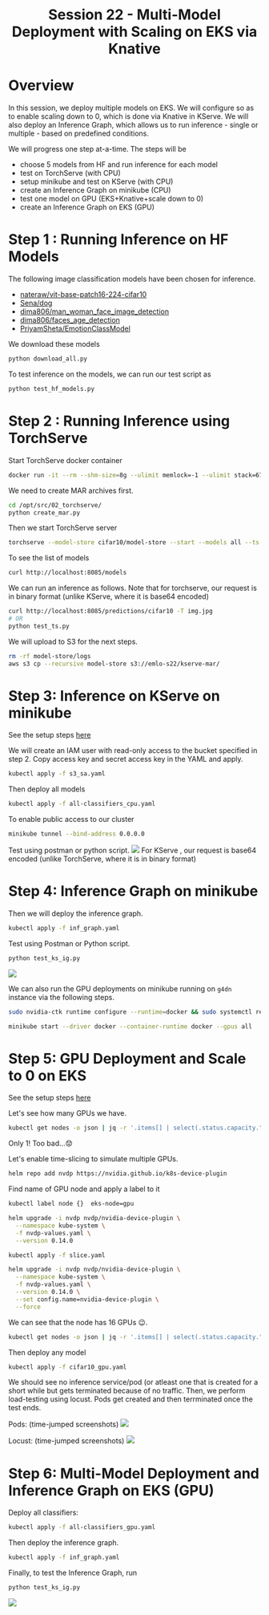<div align="center">

# Session 22 - Multi-Model Deployment with Scaling on EKS via Knative

</div>

# Overview
In this session, we deploy multiple models on EKS. We will configure so as to enable scaling down to 0, which is done via Knative in KServe. We will also deploy an Inference Graph, which allows us to run inference - single or multiple - based on predefined conditions.

We will progress one step at-a-time. The steps will be
- choose 5 models from HF and run inference for each model
- test on TorchServe (with CPU)
- setup minikube and test on KServe (with CPU)
- create an Inference Graph on minikube (CPU)
- test one model on GPU (EKS+Knative+scale down to 0)
- create an Inference Graph on EKS (GPU)

# Step 1 : Running Inference on HF Models

The following image classification models have been chosen for inference.
- [nateraw/vit-base-patch16-224-cifar10](https://huggingface.co/nateraw/vit-base-patch16-224-cifar10)
- [Sena/dog](https://huggingface.co/Sena/dog)
- [dima806/man_woman_face_image_detection](https://huggingface.co/dima806/man_woman_face_image_detection)
- [dima806/faces_age_detection](https://huggingface.co/dima806/faces_age_detection)
- [PriyamSheta/EmotionClassModel](https://huggingface.co/PriyamSheta/EmotionClassModel)

We download these models
```bash
python download_all.py
```
To test inference on the models, we can run our test script as
```bash
python test_hf_models.py
```

# Step 2 : Running Inference using TorchServe


Start TorchServe docker container
```bash
docker run -it --rm --shm-size=8g --ulimit memlock=-1 --ulimit stack=67108864 -p 8085:8085 -v `pwd`:/opt/src pytorch/torchserve:0.9.0-cpu bash
```

We need to create MAR archives first.
```bash
cd /opt/src/02_torchserve/
python create_mar.py
```

Then we start TorchServe server
```bash
torchserve --model-store cifar10/model-store --start --models all --ts-config cifar10/config/config.properties --foreground
```

To see the list of models
```bash
curl http://localhost:8085/models
```

We can run an inference as follows. Note that for torchserve, our request is in binary format (unlike KServe, where it is base64 encoded)

```bash
curl http://localhost:8085/predictions/cifar10 -T img.jpg
# OR
python test_ts.py
```

We will upload to S3 for the next steps.

```bash
rm -rf model-store/logs
aws s3 cp --recursive model-store s3://emlo-s22/kserve-mar/
```

# Step 3: Inference on KServe on minikube

See the setup steps [here](./setup.md#step3)

We will create an IAM user with read-only access to the bucket specified in step 2. Copy access key and secret access key in the YAML and apply.
```bash
kubectl apply -f s3_sa.yaml 
```

Then deploy all models

```bash
kubectl apply -f all-classifiers_cpu.yaml
```

To enable public access to our cluster
```bash
minikube tunnel --bind-address 0.0.0.0
```

Test using postman or python script.
![](./images/test_ks.png)
For KServe , our request is base64 encoded  (unlike TorchServe, where it is in binary format)


# Step 4:  Inference Graph on minikube


Then we will deploy the inference graph.

```bash
kubectl apply -f inf_graph.yaml
```

Test using Postman or Python script.

```bash
python test_ks_ig.py
```

![](./images/test_ks_ig.png)

We can also run the GPU deployments on minikube running on `g4dn` instance via the following steps.


```bash
sudo nvidia-ctk runtime configure --runtime=docker && sudo systemctl restart docker

minikube start --driver docker --container-runtime docker --gpus all
```
# Step 5:  GPU Deployment and Scale to 0 on EKS
See the setup steps [here](./setup.md#step5)

Let's see how many GPUs we have.

```bash
kubectl get nodes -o json | jq -r '.items[] | select(.status.capacity."nvidia.com/gpu" != null) | {name: .metadata.name, gpu_capacity: {key: "nvidia.com/gpu", value: .status.capacity."nvidia.com/gpu"}}'

```

Only 1! Too bad...:worried:

Let's enable time-slicing to simulate multiple GPUs.
```bash
helm repo add nvdp https://nvidia.github.io/k8s-device-plugin
```

Find name of GPU node and apply a label to it

```bash
kubectl label node {}  eks-node=gpu
```

```bash
helm upgrade -i nvdp nvdp/nvidia-device-plugin \
  --namespace kube-system \
  -f nvdp-values.yaml \
  --version 0.14.0
```

```bash
kubectl apply -f slice.yaml
```

```bash
helm upgrade -i nvdp nvdp/nvidia-device-plugin \
  --namespace kube-system \
  -f nvdp-values.yaml \
  --version 0.14.0 \
  --set config.name=nvidia-device-plugin \
  --force
```


We can see that the node has 16 GPUs :wink:.
```bash
kubectl get nodes -o json | jq -r '.items[] | select(.status.capacity."nvidia.com/gpu" != null) | {name: .metadata.name, gpu_capacity: {key: "nvidia.com/gpu", value: .status.capacity."nvidia.com/gpu"}}'
```


Then deploy any model

```bash
kubectl apply -f cifar10_gpu.yaml
```

We should see no inference service/pod (or atleast one that is created for a short while but gets terminated because of no traffic. Then, we perform load-testing using locust. Pods get created and then terrminated once the test ends.

Pods: (time-jumped screenshots)
![](./images/pods.gif)

Locust: (time-jumped screenshots)
![](./images/locust.gif)


# Step 6: Multi-Model Deployment and Inference Graph on EKS (GPU)
Deploy all classifiers:

```bash
kubectl apply -f all-classifiers_gpu.yaml
```


Then deploy the inference graph.

```bash
kubectl apply -f inf_graph.yaml
```

Finally, to test the Inference Graph, run

```bash
python test_ks_ig.py
```

![](./images/demo.gif)